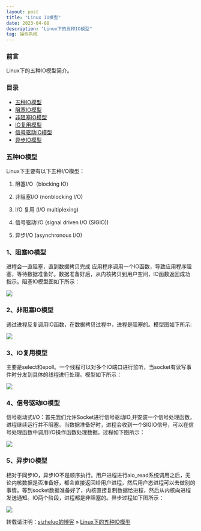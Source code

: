 ```yaml
---
layout: post
title: "Linux IO模型"
date: 2023-04-08
description: "Linux下的五种IO模型"
tag: 操作系统
---
```


### 前言

Linux下的五种IO模型简介。

### 目录

* [五种IO模型](#chapter1)
* [阻塞IO模型](#chapter2)
* [非阻塞IO模型](#chapter3)
* [IO复用模型](#chapter4)
* [信号驱动IO模型](#chapter5)
* [异步IO模型](#chapter6)

### <a name="chapter1"></a>五种IO模型

Linux下主要有以下五种I/O模型：

1. 阻塞I/O（blocking IO）

2. 非阻塞I/O (nonblocking I/O)

3. I/O 复用 (I/O multiplexing)

4. 信号驱动I/O (signal driven I/O (SIGIO))

5. 异步I/O (asynchronous I/O)

### <a name="chapter2"></a>1、阻塞IO模型

进程会一直阻塞，直到数据拷贝完成 应用程序调用一个IO函数，导致应用程序阻塞，等待数据准备好。数据准备好后，从内核拷贝到用户空间，IO函数返回成功指示。阻塞IO模型图如下所示：

![](https://s3.uuu.ovh/imgs/2023/04/08/a96358d4f1f26d85.png)

### <a name="chapter3"></a>2、非阻塞IO模型

通过进程反复调用IO函数，在数据拷贝过程中，进程是阻塞的。模型图如下所示:

![](https://s3.uuu.ovh/imgs/2023/04/08/6e6b3e864487507a.png)

### <a name="chapter4"></a>3、IO复用模型

主要是select和epoll。一个线程可以对多个IO端口进行监听，当socket有读写事件时分发到具体的线程进行处理。模型如下所示：

![](https://s3.uuu.ovh/imgs/2023/04/08/6ebb27489b5668cb.png)

### <a name="chapter5"></a>4、信号驱动IO模型

信号驱动式I/O：首先我们允许Socket进行信号驱动IO,并安装一个信号处理函数，进程继续运行并不阻塞。当数据准备好时，进程会收到一个SIGIO信号，可以在信号处理函数中调用I/O操作函数处理数据。过程如下图所示：

![](https://s3.uuu.ovh/imgs/2023/04/08/04935453025bdbb8.png)

### <a name="chapter6"></a>5、异步IO模型

相对于同步IO，异步IO不是顺序执行。用户进程进行aio_read系统调用之后，无论内核数据是否准备好，都会直接返回给用户进程，然后用户态进程可以去做别的事情。等到socket数据准备好了，内核直接复制数据给进程，然后从内核向进程发送通知。IO两个阶段，进程都是非阻塞的。异步过程如下图所示：

![](https://s3.uuu.ovh/imgs/2023/04/08/2ca15f43fc8b9e37.png)

转载请注明：[sizheluo的博客](https://sizheluo.github.io) » [Linux下的五种IO模型](https://sizheluo.github.io/2023/03/Linux-IO模型/)